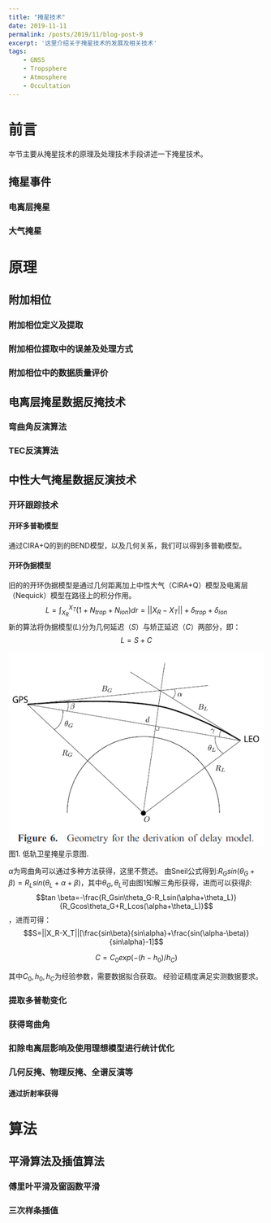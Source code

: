 ```yaml
---
title: "掩星技术"
date: 2019-11-11
permalink: /posts/2019/11/blog-post-9
excerpt: '这里介绍关于掩星技术的发展及相关技术'
tags:
    - GNSS
    - Tropsphere
    - Atmosphere
    - Occultation
---
```


前言
===
夲节主要从掩星技术的原理及处理技术手段讲述一下掩星技术。

## 掩星事件

### 电离层掩星

### 大气掩星

原理
===


## 附加相位

### 附加相位定义及提取

### 附加相位提取中的误差及处理方式

### 附加相位中的数据质量评价

## 电离层掩星数据反掩技术

### 弯曲角反演算法

### TEC反演算法

## 中性大气掩星数据反演技术

### 开环跟踪技术
#### 开环多普勒模型

通过CIRA+Q的到的BEND模型，以及几何关系，我们可以得到多普勒模型。

#### 开环伪据模型

旧的的开环伪据模型是通过几何距离加上中性大气（CIRA+Q）模型及电离层（Nequick）模型在路径上的积分作用。
$$L=\int_{X_R}^{X_T}(1+N_{trop}+N_{ion})dr=||X_R-X_T||+\delta_{trop}+\delta_{ion}$$
新的算法将伪据模型($L$)分为几何延迟（$S$）与矫正延迟（$C$）两部分，即：
$$L=S+C$$

![图1](/images/lor.png "低轨卫星掩星示意图" )
<span align="center" >图1. 低轨卫星掩星示意图.</span>

$\alpha$为弯曲角可以通过多种方法获得，这里不赘述。
由Sneil公式得到:$R_Gsin(\theta_G+\beta)=R_Lsin(\theta_L+\alpha+\beta)$，其中$\theta_G,\theta_L$可由图1知解三角形获得，进而可以获得$\beta$:
$$tan \beta=-\frac{R_Gsin\theta_G-R_Lsin(\alpha+\theta_L)}{R_Gcos\theta_G+R_Lcos(\alpha+\theta_L)}$$
，进而可得：
$$S=||X_R-X_T||[\frac{sin\beta}{sin\alpha}+\frac{sin(\alpha-\beta)}{sin\alpha}-1]$$

$$C=C_0 exp(-(h-h_0)/h_C)$$

其中$C_0,h_0,h_C$为经验参数，需要数据拟合获取。
经验证精度满足实测数据要求。
### 提取多普勒变化

### 获得弯曲角

### 扣除电离层影响及使用理想模型进行统计优化

### 几何反掩、物理反掩、全谱反演等

#### 通过折射率获得

算法
===

## 平滑算法及插值算法 

### 傅里叶平滑及窗函数平滑

### 三次样条插值

## 
